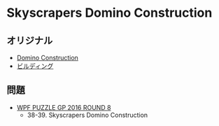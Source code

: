 # Skyscrapers Domino Construction

## オリジナル
- [Domino Construction](dominoconstruction.md)
- [ビルディング](skyscrapers.md)

## 問題
- [WPF PUZZLE GP 2016 ROUND 8](../questions/wpfpgp2016-8.md)
	- 38-39. Skyscrapers Domino Construction
